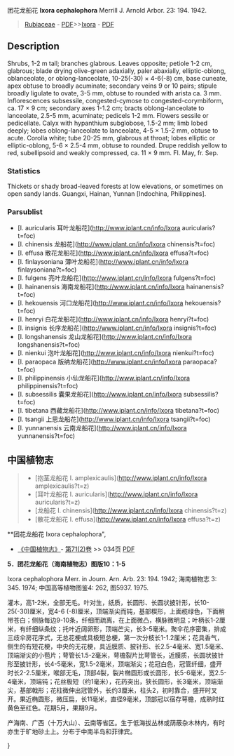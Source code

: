 团花龙船花 **Ixora cephalophora** Merrill J. Arnold Arbor. 23: 194. 1942.

> [Rubiaceae](http://www.iplant.cn/info/Rubiaceae?t=foc) - [PDF](http://www.iplant.cn/foc/pdf/Rubiaceae.pdf)>>[Ixora](http://www.iplant.cn/info/Ixora?t=foc) - [PDF](http://www.iplant.cn/foc/pdf/Ixora.pdf)

## Description

Shrubs, 1-2 m tall; branches glabrous. Leaves opposite; petiole 1-2 cm, glabrous; blade drying olive-green adaxially, paler abaxially, elliptic-oblong, oblanceolate, or oblong-lanceolate, 10-25(-30) × 4-6(-8) cm, base cuneate, apex obtuse to broadly acuminate; secondary veins 9 or 10 pairs; stipule broadly ligulate to ovate, 3-5 mm, obtuse to rounded with arista ca. 3 mm. Inflorescences subsessile, congested-cymose to congested-corymbiform, ca. 17 × 9 cm; secondary axes 1-1.2 cm; bracts oblong-lanceolate to lanceolate, 2.5-5 mm, acuminate; pedicels 1-2 mm. Flowers sessile or pedicellate. Calyx with hypanthium subglobose, 1.5-2 mm; limb lobed deeply; lobes oblong-lanceolate to lanceolate, 4-5 × 1.5-2 mm, obtuse to acute. Corolla white; tube 20-25 mm, glabrous at throat; lobes elliptic or elliptic-oblong, 5-6 × 2.5-4 mm, obtuse to rounded. Drupe reddish yellow to red, subellipsoid and weakly compressed, ca. 11 × 9 mm. Fl. May, fr. Sep.

### Statistics
Thickets or shady broad-leaved forests at low elevations, or sometimes on open sandy lands. Guangxi, Hainan, Yunnan [Indochina, Philippines].

### Parsublist

* [I.  auricularis  耳叶龙船花](http://www.iplant.cn/info/Ixora auricularis?t=foc)
* [I.  chinensis  龙船花](http://www.iplant.cn/info/Ixora chinensis?t=foc)
* [I.  effusa  散花龙船花](http://www.iplant.cn/info/Ixora effusa?t=foc)
* [I.  finlaysoniana  薄叶龙船花](http://www.iplant.cn/info/Ixora finlaysoniana?t=foc)
* [I.  fulgens  亮叶龙船花](http://www.iplant.cn/info/Ixora fulgens?t=foc)
* [I.  hainanensis  海南龙船花](http://www.iplant.cn/info/Ixora hainanensis?t=foc)
* [I.  hekouensis  河口龙船花](http://www.iplant.cn/info/Ixora hekouensis?t=foc)
* [I.  henryi  白花龙船花](http://www.iplant.cn/info/Ixora henryi?t=foc)
* [I.  insignis  长序龙船花](http://www.iplant.cn/info/Ixora insignis?t=foc)
* [I.  longshanensis  龙山龙船花](http://www.iplant.cn/info/Ixora longshanensis?t=foc)
* [I.  nienkui  泡叶龙船花](http://www.iplant.cn/info/Ixora nienkui?t=foc)
* [I.  paraopaca  版纳龙船花](http://www.iplant.cn/info/Ixora paraopaca?t=foc)
* [I.  philippinensis  小仙龙船花](http://www.iplant.cn/info/Ixora philippinensis?t=foc)
* [I.  subsessilis  囊果龙船花](http://www.iplant.cn/info/Ixora subsessilis?t=foc)
* [I.  tibetana  西藏龙船花](http://www.iplant.cn/info/Ixora tibetana?t=foc)
* [I.  tsangii  上思龙船花](http://www.iplant.cn/info/Ixora tsangii?t=foc)
* [I.  yunnanensis  云南龙船花](http://www.iplant.cn/info/Ixora yunnanensis?t=foc)


## 中国植物志

> * [抱茎龙船花  I.  amplexicaulis](http://www.iplant.cn/info/Ixora amplexicaulis?t=z)
> * [耳叶龙船花  I.  auricularis](http://www.iplant.cn/info/Ixora auricularis?t=z)
> * [龙船花  I.  chinensis](http://www.iplant.cn/info/Ixora chinensis?t=z)
> * [散花龙船花  I.  effusa](http://www.iplant.cn/info/Ixora effusa?t=z)


**团花龙船花 Ixora cephalophora",

* [《中国植物志》](http://www.iplant.cn/frps)- [第71(2)卷](http://www.iplant.cn/frps/vol/71(2)) >> 034页 [PDF](http://www.iplant.cn/frps/pdf/71(2)/034a.PDF)


**5．团花龙船花（海南植物志）图版10：1-5**

Ixora cephalophora Merr. in Journ. Arn. Arb. 23: 194. 1942; 海南植物志 3: 345. 1974; 中国高等植物图鉴4: 262, 图5937. 1975.

灌木，高1-2米，全部无毛。叶对生，纸质，长圆形、长圆状披针形，长10-25(-30)厘米，宽4-6 (-8)厘米，顶端渐尖而钝，基部楔形，上面榄绿色，下面稍带苍白；侧脉每边9-10条，纤细而疏离，在上面微凸，横脉微明显；叶柄长1-2厘米，有纤细纵条纹；托叶近阔卵形，顶端芒尖，长3-5毫米。聚伞花序密集，排成三歧伞房花序式，无总花梗或具极短总梗，第一次分枝长1-1.2厘米；花具香气，侧生的有短花梗，中央的无花梗，具近膜质、披针形、长2.5-4毫米、宽1.5毫米、顶端渐尖的小苞片；萼管长1.5-2毫米，萼檐裂片比萼管长，近膜质，长圆状披针形至披针形，长4-5毫米，宽1.5-2毫米，顶端渐尖；花冠白色，冠管纤细，盛开时长2-2.5厘米，喉部无毛，顶部4裂，裂片椭圆形或长圆形，长5-6毫米，宽2.5-4毫米，顶端钝；花丝极短（约1毫米），花药突出，狭长圆形，长3毫米，顶端渐尖，基部戟形；花柱微伸出冠管外，长约3厘米，柱头2，初时靠合，盛开时叉开。果近椭圆形，微压扁，长11毫米，直径9毫米，顶部冠以宿存萼檐，成熟时红黄色至红色。花期5月，果期9月。

产海南、广西（十万大山）、云南等省区。生于低海拔丛林或荫蔽杂木林内，有时亦生于旷地砂土上。分布于中南半岛和菲律宾。

}